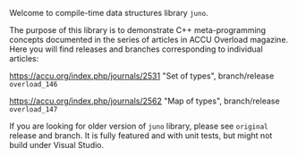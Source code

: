 Welcome to compile-time data structures library `juno`.

The purpose of this library is to demonstrate C++ meta-programming concepts documented in the series of articles in ACCU Overload magazine. Here you will find releases and branches corresponding to individual articles:

https://accu.org/index.php/journals/2531 "Set of types", branch/release `overload_146`

https://accu.org/index.php/journals/2562 "Map of types", branch/release `overload_147`

If you are looking for older version of `juno` library, please see `original` release and branch. It is fully featured and with unit tests, but might not build under Visual Studio.   
